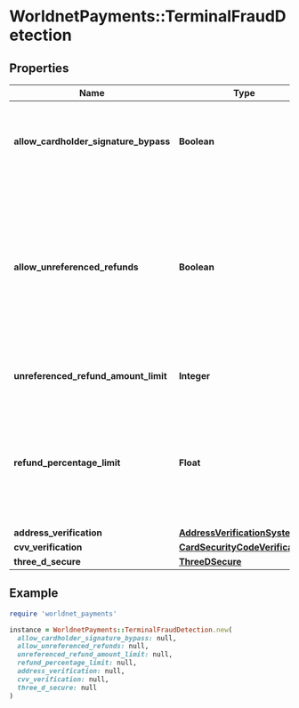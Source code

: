 # WorldnetPayments::TerminalFraudDetection

## Properties

| Name | Type | Description | Notes |
| ---- | ---- | ----------- | ----- |
| **allow_cardholder_signature_bypass** | **Boolean** | Indicates whether cardholder signature requirement should be relaxed. |  |
| **allow_unreferenced_refunds** | **Boolean** | Indicates whether the terminal allows unreferenced refunds.&lt;br /&gt;This type of refunds do not require a prior payment transaction to be referenced. |  |
| **unreferenced_refund_amount_limit** | **Integer** | Amount threshold for unreferenced refunds. |  |
| **refund_percentage_limit** | **Float** | The percentage limit for referenced refunds. This is usually configured at 100% of the original transaction&#39;s amount. |  |
| **address_verification** | [**AddressVerificationSystem**](AddressVerificationSystem.md) |  | [optional] |
| **cvv_verification** | [**CardSecurityCodeVerification**](CardSecurityCodeVerification.md) |  | [optional] |
| **three_d_secure** | [**ThreeDSecure**](ThreeDSecure.md) |  | [optional] |

## Example

```ruby
require 'worldnet_payments'

instance = WorldnetPayments::TerminalFraudDetection.new(
  allow_cardholder_signature_bypass: null,
  allow_unreferenced_refunds: null,
  unreferenced_refund_amount_limit: null,
  refund_percentage_limit: null,
  address_verification: null,
  cvv_verification: null,
  three_d_secure: null
)
```

